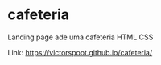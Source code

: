 # cafeteria
Landing page ade uma cafeteria HTML CSS

Link: <a>https://victorspoot.github.io/cafeteria/</a>

